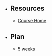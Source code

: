 - ## Resources
	- [Course Home](https://www.coursera.org/learn/remote-team-management/home/week/1)
- ## Plan
	- 5 weeks